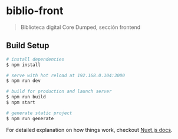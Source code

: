 # biblio-front

> Biblioteca digital Core Dumped, sección frontend

## Build Setup

``` bash
# install dependencies
$ npm install

# serve with hot reload at 192.168.0.104:3000
$ npm run dev

# build for production and launch server
$ npm run build
$ npm start

# generate static project
$ npm run generate
```

For detailed explanation on how things work, checkout [Nuxt.js docs](https://nuxtjs.org).
